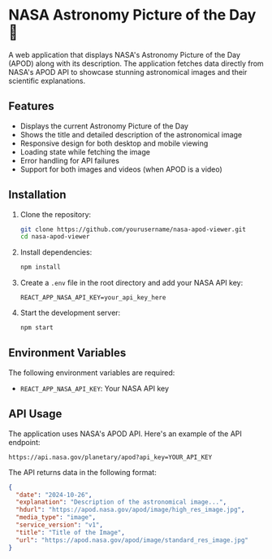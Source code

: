 # NASA Astronomy Picture of the Day  🔭

A web application that displays NASA's Astronomy Picture of the Day (APOD) along with its description. The application fetches data directly from NASA's APOD API to showcase stunning astronomical images and their scientific explanations.

## Features

* Displays the current Astronomy Picture of the Day
* Shows the title and detailed description of the astronomical image
* Responsive design for both desktop and mobile viewing
* Loading state while fetching the image
* Error handling for API failures
* Support for both images and videos (when APOD is a video)


## Installation

1. Clone the repository:
   ```bash
   git clone https://github.com/yourusername/nasa-apod-viewer.git
   cd nasa-apod-viewer
   ```

2. Install dependencies:
   ```bash
   npm install
   ```

3. Create a `.env` file in the root directory and add your NASA API key:
   ```plaintext
   REACT_APP_NASA_API_KEY=your_api_key_here
   ```

4. Start the development server:
   ```bash
   npm start
   ```

## Environment Variables

The following environment variables are required:

* `REACT_APP_NASA_API_KEY`: Your NASA API key

## API Usage

The application uses NASA's APOD API. Here's an example of the API endpoint:

```plaintext
https://api.nasa.gov/planetary/apod?api_key=YOUR_API_KEY
```

The API returns data in the following format:
```json
{
  "date": "2024-10-26",
  "explanation": "Description of the astronomical image...",
  "hdurl": "https://apod.nasa.gov/apod/image/high_res_image.jpg",
  "media_type": "image",
  "service_version": "v1",
  "title": "Title of the Image",
  "url": "https://apod.nasa.gov/apod/image/standard_res_image.jpg"
}
```
